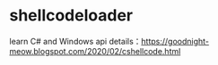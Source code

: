 # shellcodeloader
learn C# and Windows api
details：https://goodnight-meow.blogspot.com/2020/02/cshellcode.html
